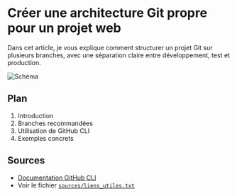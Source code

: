 # Créer une architecture Git propre pour un projet web

Dans cet article, je vous explique comment structurer un projet Git sur plusieurs branches, avec une séparation claire entre développement, test et production.

![Schéma](./images/schema-architecture.png)

## Plan

1. Introduction
2. Branches recommandées
3. Utilisation de GitHub CLI
4. Exemples concrets

## Sources

- [Documentation GitHub CLI](https://cli.github.com/manual/)
- Voir le fichier [`sources/liens_utiles.txt`](./sources/liens_utiles.txt)
